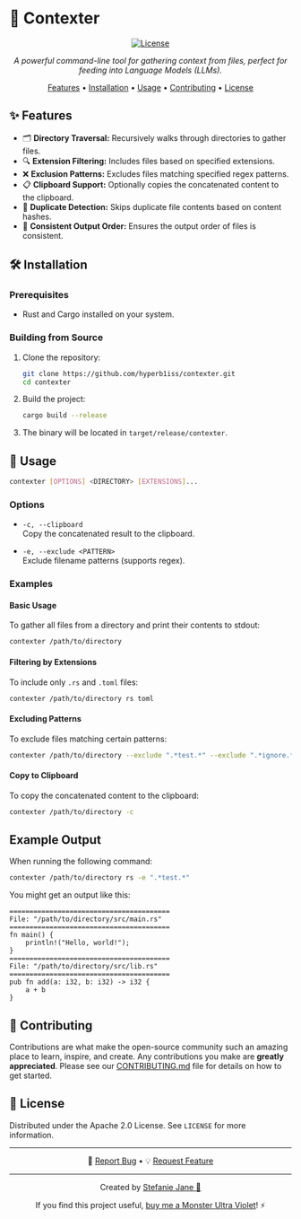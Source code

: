
# 🚀 Contexter

<div align="center">

[![License][license-shield]](LICENSE)

*A powerful command-line tool for gathering context from files, perfect for feeding into Language Models (LLMs).*

[Features](#features) • [Installation](#installation) • [Usage](#usage) • [Contributing](#contributing) • [License](#license)

</div>

## ✨ Features

- 🗂️ **Directory Traversal:** Recursively walks through directories to gather files.
- 🔍 **Extension Filtering:** Includes files based on specified extensions.
- ❌ **Exclusion Patterns:** Excludes files matching specified regex patterns.
- 📋 **Clipboard Support:** Optionally copies the concatenated content to the clipboard.
- 🔄 **Duplicate Detection:** Skips duplicate file contents based on content hashes.
- 📑 **Consistent Output Order:** Ensures the output order of files is consistent.

## 🛠️ Installation
<a name="installation"></a>

### Prerequisites

- Rust and Cargo installed on your system.

### Building from Source

1. Clone the repository:
    ```bash
    git clone https://github.com/hyperb1iss/contexter.git
    cd contexter
    ```
2. Build the project:
    ```bash
    cargo build --release
    ```
3. The binary will be located in `target/release/contexter`.

## 🚀 Usage
<a name="usage"></a>

```bash
contexter [OPTIONS] <DIRECTORY> [EXTENSIONS]...
```

### Options

- `-c, --clipboard`  
  Copy the concatenated result to the clipboard.

- `-e, --exclude <PATTERN>`  
  Exclude filename patterns (supports regex).

### Examples

#### Basic Usage

To gather all files from a directory and print their contents to stdout:

```bash
contexter /path/to/directory
```

#### Filtering by Extensions

To include only `.rs` and `.toml` files:

```bash
contexter /path/to/directory rs toml
```

#### Excluding Patterns

To exclude files matching certain patterns:

```bash
contexter /path/to/directory --exclude ".*test.*" --exclude ".*ignore.*"
```

#### Copy to Clipboard

To copy the concatenated content to the clipboard:

```bash
contexter /path/to/directory -c
```

## Example Output

When running the following command:

```bash
contexter /path/to/directory rs -e ".*test.*"
```

You might get an output like this:

```plaintext
========================================
File: "/path/to/directory/src/main.rs"
========================================
fn main() {
    println!("Hello, world!");
}
========================================
File: "/path/to/directory/src/lib.rs"
========================================
pub fn add(a: i32, b: i32) -> i32 {
    a + b
}
```

## 🤝 Contributing
<a name="contributing"></a>

Contributions are what make the open-source community such an amazing place to learn, inspire, and create. Any contributions you make are **greatly appreciated**. Please see our [CONTRIBUTING.md](CONTRIBUTING.md) file for details on how to get started.

## 📄 License
<a name="license"></a>

Distributed under the Apache 2.0 License. See `LICENSE` for more information.

---

<div align="center">

🐛 [Report Bug](https://github.com/hyperb1iss/contexter/issues) • 💡 [Request Feature](https://github.com/hyperb1iss/contexter/issues)

</div>

---

<div align="center">

Created by [Stefanie Jane 🌠](https://github.com/hyperb1iss)

If you find this project useful, [buy me a Monster Ultra Violet](https://ko-fi.com/hyperb1iss)! ⚡️

</div>

[license-shield]: https://img.shields.io/github/license/hyperb1iss/contexter.svg
